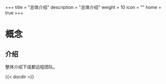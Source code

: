 +++
title = "总体介绍"
description = "总体介绍"
weight = 10
icon = ""
home = true
+++

# 概念

## 介绍
整体介绍下成都远程团队。

{{< docdir >}}